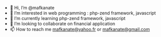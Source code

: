 - 👋 Hi, I’m @mafkanate
- 👀 I’m interested in web programming : php-zend framework, javascript
- 🌱 I’m currently learning php-zend framework, javascript
- 💞️ I’m looking to collaborate on financial application
- 📫 How to reach me mafkanate@yahoo.fr or mafkanate@gmail.com

<!---
mafkanate/mafkanate is a ✨ special ✨ repository because its `README.md` (this file) appears on your GitHub profile.
You can click the Preview link to take a look at your changes.
--->
